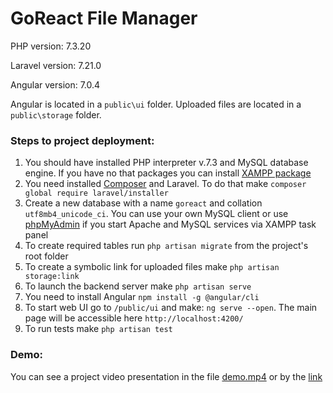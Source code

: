 # GoReact File Manager

PHP version: 7.3.20

Laravel version: 7.21.0

Angular version: 7.0.4

Angular is located in a `public\ui` folder. Uploaded files are located in a `public\storage` folder.

### Steps to project deployment:
1) You should have installed PHP interpreter v.7.3 and MySQL database engine. If you have no that packages you can install [XAMPP package](https://www.apachefriends.org/download.html)
2) You need installed [Composer](https://getcomposer.org/download/) and Laravel. To do that make `composer global require laravel/installer`
3) Create a new database with a name `goreact` and collation `utf8mb4_unicode_ci`. You can use your own MySQL client or use [phpMyAdmin](http://localhost/phpmyadmin/) if you start Apache and MySQL services via XAMPP task panel
4) To create required tables run `php artisan migrate` from the project's root folder
5) To create a symbolic link for uploaded files make `php artisan storage:link`
6) To launch the backend server make `php artisan serve`
7) You need to install Angular `npm install -g @angular/cli`
8) To start web UI go to `/public/ui` and make: `ng serve --open`. The main page will be accessible here `http://localhost:4200/`
9) To run tests make `php artisan test`

### Demo:
You can see a project video presentation in the file [demo.mp4](https://github.com/SergeyKurdyukov/goreact-file-manager/blob/master/demo.mp4) or by the [link](https://youtu.be/RJKz3H-snHk)
